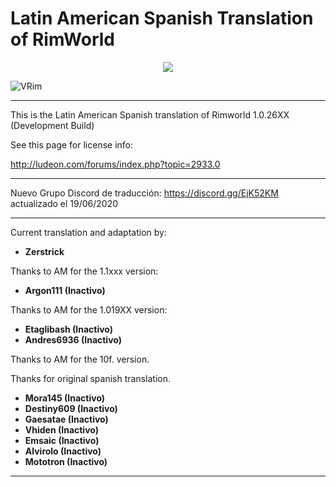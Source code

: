 # Latin American Spanish Translation of RimWorld

<div align="center">
  <img src="https://github.com/Ludeon/RimWorld-SpanishLatin/blob/master/Core/LangIcon.png" />
</div>

![VRim](https://img.shields.io/badge/RimWorld-1.2.2747-green.svg?style=for-the-badge)

_ _ _

This is the Latin American Spanish translation of Rimworld 1.0.26XX (Development Build)

See this page for license info:

http://ludeon.com/forums/index.php?topic=2933.0

- - -

Nuevo Grupo Discord de traducción: https://discord.gg/EjK52KM actualizado el 19/06/2020
- - -

Current translation and adaptation by:

* __Zerstrick__

Thanks to AM for the 1.1xxx version:

* __Argon111 (Inactivo)__

Thanks to AM for the 1.019XX version:

* __Etaglibash (Inactivo)__
* __Andres6936 (Inactivo)__


Thanks to AM for the 10f. version.

Thanks for original spanish translation.

* __Mora145 (Inactivo)__
* __Destiny609 (Inactivo)__
* __Gaesatae (Inactivo)__
* __Vhiden (Inactivo)__
* __Emsaic (Inactivo)__
* __Alvirolo (Inactivo)__
* __Mototron (Inactivo)__

- - -
